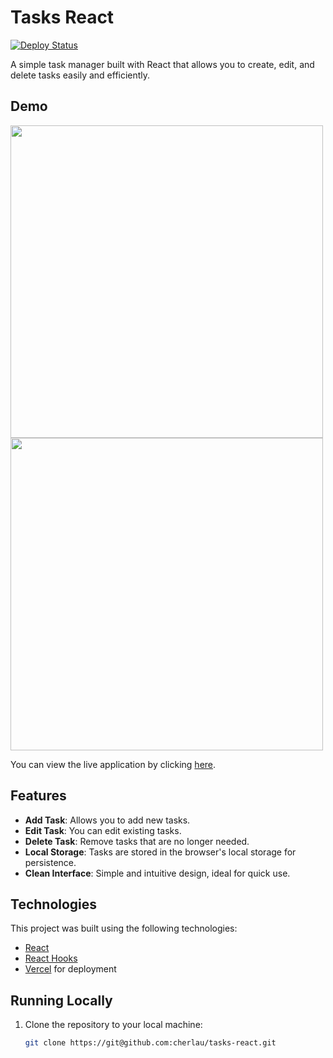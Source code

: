 # Tasks React

[![Deploy Status](https://vercelbadge.vercel.app/api/ta/tasks-react-black)](https://tasks-react-black.vercel.app/)

A simple task manager built with React that allows you to create, edit, and delete tasks easily and efficiently.

## Demo

<img src="https://i.ibb.co/KJFxTML/Screenshot-1.png" width="500"/>
<img src="https://i.ibb.co/BVFwH48q/Screenshot-2.png" width="500"/>

You can view the live application by clicking [here](https://tasks-react-black.vercel.app/).

## Features

- **Add Task**: Allows you to add new tasks.
- **Edit Task**: You can edit existing tasks.
- **Delete Task**: Remove tasks that are no longer needed.
- **Local Storage**: Tasks are stored in the browser's local storage for persistence.
- **Clean Interface**: Simple and intuitive design, ideal for quick use.

## Technologies

This project was built using the following technologies:

- [React](https://reactjs.org/)
- [React Hooks](https://reactjs.org/docs/hooks-intro.html)
- [Vercel](https://vercel.com/) for deployment

## Running Locally

1. Clone the repository to your local machine:
   ```bash
   git clone https://git@github.com:cherlau/tasks-react.git

